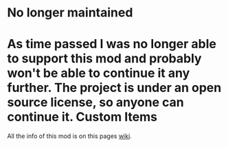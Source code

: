 # No longer maintained

As time passed I was no longer able to support this mod and probably won't be able to continue it any further.
The project is under an open source license, so anyone can continue it.
Custom Items
===========


All the info of this mod is on this pages [wiki](http://www.otho.me/mods/customitems/index.php?title=Main_Page).

